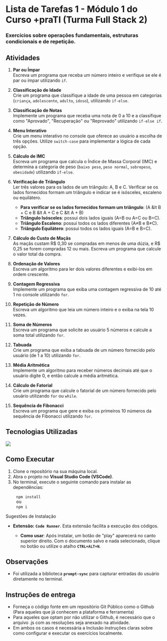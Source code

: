 # Lista de Tarefas 1 - Módulo 1 do Curso +praTI (Turma Full Stack 2)

### Exercícios sobre operações fundamentais, estruturas condicionais e de repetição.

## Atividades

1. **Par ou Ímpar**  
   Escreva um programa que receba um número inteiro e verifique se ele é par ou ímpar utilizando `if`.

2. **Classificação de Idade**  
   Crie um programa que classifique a idade de uma pessoa em categorias (`criança`, `adolescente`, `adulto`, `idoso`), utilizando `if-else`.

3. **Classificação de Notas**  
   Implemente um programa que receba uma nota de 0 a 10 e a classifique como "Aprovado", "Recuperação" ou "Reprovado" utilizando `if-else if`.

4. **Menu Interativo**  
   Crie um menu interativo no console que oferece ao usuário a escolha de três opções. Utilize `switch-case` para implementar a lógica de cada opção.

5. **Cálculo de IMC**  
   Escreva um programa que calcula o Índice de Massa Corporal (IMC) e determina a categoria de peso (`baixo peso`, `peso normal`, `sobrepeso`, `obesidade`) utilizando `if-else`.

6. **Verificação de Triângulo**  
   Ler três valores para os lados de um triângulo: A, B e C. Verificar se os lados fornecidos formam um triângulo e indicar se é isósceles, escaleno ou equilátero.
   - **Para verificar se os lados fornecidos formam um triângulo**: (A &lt B + C e B &lt A + C e C &lt A + B)
   - **Triângulo Isósceles**: possui dois lados iguais (A=B ou A=C ou B=C).  
   - **Triângulo Escaleno**: possui todos os lados diferentes (A≠B e B≠C).  
   - **Triângulo Equilátero**: possui todos os lados iguais (A=B e B=C).

8. **Cálculo do Custo de Maçãs**  
   As maçãs custam R$ 0,30 se compradas em menos de uma dúzia, e R$ 0,25 se forem compradas 12 ou mais. Escreva um programa que calcule o valor total da compra.

9. **Ordenação de Valores**  
   Escreva um algoritmo para ler dois valores diferentes e exibi-los em ordem crescente.

10. **Contagem Regressiva**  
   Implemente um programa que exiba uma contagem regressiva de 10 até 1 no console utilizando `for`.

11. **Repetição de Número**  
    Escreva um algoritmo que leia um número inteiro e o exiba na tela 10 vezes.

12. **Soma de Números**  
    Escreva um programa que solicite ao usuário 5 números e calcule a soma total utilizando `for`.

13. **Tabuada**  
    Crie um programa que exiba a tabuada de um número fornecido pelo usuário (de 1 a 10) utilizando `for`.

14. **Média Aritmética**  
    Implemente um algoritmo para receber números decimais até que o usuário digite 0, e então calcule a média aritmética.

15. **Cálculo de Fatorial**  
    Crie um programa que calcule o fatorial de um número fornecido pelo usuário utilizando `for` ou `while`.

16. **Sequência de Fibonacci**  
    Escreva um programa que gere e exiba os primeiros 10 números da sequência de Fibonacci utilizando `for`.

## Tecnologias Utilizadas

<p>
    <a href="https://skillicons.dev">
      <img src="https://skillicons.dev/icons?i=js,nodejs" />
    </a>
</p>

## Como Executar

1. Clone o repositório na sua máquina local.
2. Abra o projeto no **Visual Studio Code (VSCode)**.
3. No terminal, execute o seguinte comando para instalar as dependências:

<pre>
    <code id="code">npm install</code>
    ou
    <code id="code">npm i</code>
</pre>
Sugestões de Instalação
- **Extensão:** **`Code Runner`**. Esta extensão facilita a execução dos códigos.

  - **Como usar**: Após instalar, um botão de "play" aparecerá no canto superior direito. Com o documento salvo e nada selecionado, clique no botão ou utilize o atalho **`CTRL+ALT+N`**.
  
## Observações
  - Foi utilizada a biblioteca **`prompt-sync`** para capturar entradas do usuário diretamente no terminal.

## Instruções de entrega
- Forneça o código fonte em um repositório Git Público como o Github (Para aqueles que já conhecem a plataforma e ferramenta)
- Para aqueles que optam por não utilizar o Github, é necessário que o arquivo .js com as resoluções seja anexado na atividade.
- Em ambos os casos é necessária a Inclusão instruções claras sobre como configurar e executar os exercícios localmente.


